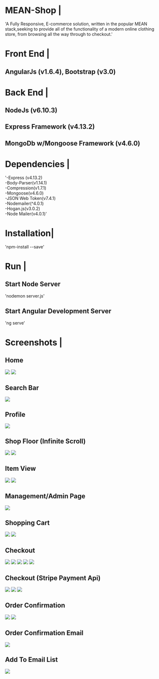 # MEAN-Shop |
'A Fully Responsive, E-commerce solution, written in the popular MEAN stack,seeking to provide all of the functionality of a modern online clothing store, from
browsing all the way through to checkout.'
# Front End |
## AngularJs (v1.6.4), Bootstrap (v3.0)
# Back End |
## NodeJs (v6.10.3)
## Express Framework (v4.13.2)
## MongoDb w/Mongoose Framework (v4.6.0)
# Dependencies |
 '-Express (v4.13.2)
 <br>
 -Body-Parser(v1.14.1)
  <br>
 -Compression(v1.7.1)
  <br>
 -Mongoose(v4.6.0)
  <br>
 -JSON Web Token(v7.4.1)
  <br>
 -Nodemailer(^4.0.1)
  <br>
 -Hogan.js(v3.0.2)
  <br>
 -Node Mailer(v4.0.1)'
 # Installation|
 'npm-install --save'
 # Run |
 ## Start Node Server
 'nodemon server.js'
 ## Start Angular Development Server
 'ng serve'
 # Screenshots |
 
 ## Home
 <img src="https://github.com/ohrha/MEAN-Shop/blob/master/public/img/DOCUMENTATION%20IMAGES/HOME-TOP.jpg">
 <img src="https://github.com/ohrha/MEAN-Shop/blob/master/public/img/DOCUMENTATION%20IMAGES/HOME-BOTTOM.jpg">
 
 
 ## Search Bar
 <img src="https://github.com/ohrha/MEAN-Shop/blob/master/public/img/DOCUMENTATION%20IMAGES/HOME-SEARCHBAROPEN.jpg">
 
 
 ## Profile
 <img src="https://github.com/ohrha/MEAN-Shop/blob/master/public/img/DOCUMENTATION%20IMAGES/PROFILE.jpg">
 
 ## Shop Floor (Infinite Scroll)
 <img src="https://github.com/ohrha/MEAN-Shop/blob/master/public/img/DOCUMENTATION%20IMAGES/SHOP-TOP.jpg">
 <img src="https://github.com/ohrha/MEAN-Shop/blob/master/public/img/DOCUMENTATION%20IMAGES/SHOP-BOTTOM.jpg">
 
 ## Item View
 <img src="https://github.com/ohrha/MEAN-Shop/blob/master/public/img/DOCUMENTATION%20IMAGES/ITEMVIEW-TOP.jpg">
 <img src="https://github.com/ohrha/MEAN-Shop/blob/master/public/img/DOCUMENTATION%20IMAGES/ITEMVIEW-BOTTOM.jpg">
 
 ## Management/Admin Page
 <img src="https://github.com/ohrha/MEAN-Shop/blob/master/public/img/DOCUMENTATION%20IMAGES/MANAGEMENT.jpg">
 
 ## Shopping Cart
 <img src="https://github.com/ohrha/MEAN-Shop/blob/master/public/img/DOCUMENTATION%20IMAGES/SHOPPINGCART-TOP.jpg">
 <img src="https://github.com/ohrha/MEAN-Shop/blob/master/public/img/DOCUMENTATION%20IMAGES/SHOPPINGCART-BOTTOM.jpg">


 ## Checkout 
 <img src="https://github.com/ohrha/MEAN-Shop/blob/master/public/img/DOCUMENTATION%20IMAGES/CHECKOUT-READY.jpg">
 <img src="https://github.com/ohrha/MEAN-Shop/blob/master/public/img/DOCUMENTATION%20IMAGES/CHECKOUT-BEGUN-TOP.jpg">
 <img src="https://github.com/ohrha/MEAN-Shop/blob/master/public/img/DOCUMENTATION%20IMAGES/CHECKOUT-BEGUN-BOTTOM.jpg">
  <img src="https://github.com/ohrha/MEAN-Shop/blob/master/public/img/DOCUMENTATION%20IMAGES/CHECKOUT-BEGUN-BOTTOM.jpg">
  <img src="https://github.com/ohrha/MEAN-Shop/blob/master/public/img/DOCUMENTATION%20IMAGES/CHECKOUT-BEGUN-WOULDYOULIKETOUSE.jpg">
  
 ## Checkout (Stripe Payment Api)
  <img src="https://github.com/ohrha/MEAN-Shop/blob/master/public/img/DOCUMENTATION%20IMAGES/CHECKOUT-BEGUN-PAYMENT-TOP.jpg">
  <img src="https://github.com/ohrha/MEAN-Shop/blob/master/public/img/DOCUMENTATION%20IMAGES/CHECKOUT-BEGUN-PAYMENT-BOTTOM.jpg">
    <img src="https://github.com/ohrha/MEAN-Shop/blob/master/public/img/DOCUMENTATION%20IMAGES/CHECKOUT-BEGUN-PAYMENT-LOADING.jpg">
    
## Order Confirmation
  <img src="https://github.com/ohrha/MEAN-Shop/blob/master/public/img/DOCUMENTATION%20IMAGES/ORDERCONFIRMATION-TOP.jpg">
  <img src="https://github.com/ohrha/MEAN-Shop/blob/master/public/img/DOCUMENTATION%20IMAGES/ORDERCONFIRMATION-BOTTOM.jpg">
  
## Order Confirmation Email
  <img src="https://github.com/ohrha/MEAN-Shop/blob/master/public/img/DOCUMENTATION%20IMAGES/Order Confimation.jpg">
  
## Add To Email List
  <img src="https://github.com/ohrha/MEAN-Shop/blob/master/public/img/DOCUMENTATION%20IMAGES/Email List.jpg">



 
  


  
  


 
 
 
 
 
 
 


